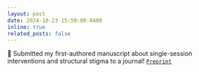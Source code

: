 ```yaml
---
layout: post
date: 2024-10-23 15:59:00-0400
inline: true
related_posts: false
---
```


:raised_hands: Submitted my first-authored manuscript about single-session interventions and structural stigma to a journal! [`Preprint`](https://osf.io/d6ew3/)
